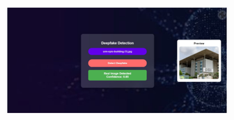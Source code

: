 ![image alt](https://github.com/jahnavi200431/Deepfake/blob/1525a9abd6fd11752db3f0b6c3117c0dfffc3ffb/img.jpg)
 
 
